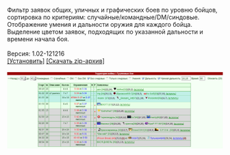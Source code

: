 Фильтр заявок общих, уличных и графических боев по уровню бойцов, сортировка по критериям: случайные/командные/DM/синдовые. Отображение умения и дальности оружия для каждого бойца. Выделение цветом заявок, подходящих по указанной дальности и времени начала боя.
<br>
<br>
Версия: 1.02-121216
<br>
[[Установить]](https://raw.githubusercontent.com/MyRequiem/comfortablePlayingInGW/master/separatedScripts/FilterGeneralFighting/filterGeneralFighting.user.js) [[Скачать zip-архив]](https://raw.githubusercontent.com/MyRequiem/comfortablePlayingInGW/master/separatedScripts/FilterGeneralFighting/filterGeneralFighting.user.js.zip)
<br>
<br>
![FilterGeneralFighting](https://raw.githubusercontent.com/MyRequiem/comfortablePlayingInGW/master/imgs/FilterGeneralFighting/screen.png)
<br>
